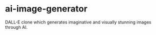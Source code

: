 # ai-image-generator
DALL-E clone which generates imaginative and visually stunning images through AI.
